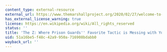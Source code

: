 ```yaml
---
content_type: external-resource
external_url: https://www.themarshallproject.org/2020/02/27/welcome-to-the-zo
has_external_license_warning: true
license: https://en.wikipedia.org/wiki/All_rights_reserved
status: ''
title: 'The Z: Where Prison Guards'' Favorite Tactic is Messing with Your Head'
uid: 51a16be5-f48c-42a9-950a-716908bdabb0
wayback_url: ''
---
```

